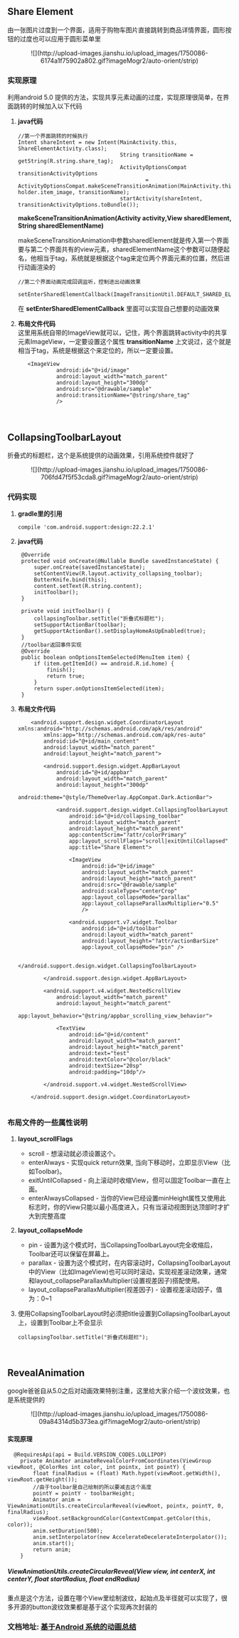 ## Share Element
由一张图片过度到一个界面，适用于购物车图片直接跳转到商品详情界面，圆形按钮的过度也可以应用于圆形菜单里
<center>
![](http://upload-images.jianshu.io/upload_images/1750086-6174a1f75902a802.gif?imageMogr2/auto-orient/strip) 
</center>

### 实现原理
利用android 5.0 提供的方法，实现共享元素动画的过度，实现原理很简单，在界面跳转的时候加入以下代码

1. **java代码**

	```
	//第一个界面跳转的时候执行
	Intent shareIntent = new Intent(MainActivity.this, ShareElementActivity.class);
	                                String transitionName = getString(R.string.share_tag);
	                                ActivityOptionsCompat transitionActivityOptions
	                                        = ActivityOptionsCompat.makeSceneTransitionAnimation(MainActivity.this, holder.item_image, transitionName);
	                                startActivity(shareIntent, transitionActivityOptions.toBundle());
	```
	**makeSceneTransitionAnimation(Activity activity,View sharedElement, String sharedElementName)**
	
	makeSceneTransitionAnimation中参数sharedElement就是传入第一个界面要与第二个界面共有的view元素，sharedElementName这个参数可以随便起名，他相当于tag，系统就是根据这个tag来定位两个界面元素的位置，然后进行动画渲染的

	```
	//第二个界面动画完成回调监听，控制进出动画效果
	 setEnterSharedElementCallback(ImageTransitionUtil.DEFAULT_SHARED_ELEMENT_CALLBACK);
	```
	在 **setEnterSharedElementCallback** 里面可以实现自己想要的动画效果

2. **布局文件代码**<br>
这里用系统自带的ImageView就可以，记住，两个界面跳转activity中的共享元素ImageView，一定要设置这个属性 **transitionName** 上文说过，这个就是相当于tag，系统是根据这个来定位的，所以一定要设置。

	```
	   <ImageView
	            android:id="@+id/image"
	            android:layout_width="match_parent"
	            android:layout_height="300dp"
	            android:src="@drawable/sample"
	            android:transitionName="@string/share_tag"
	            />
	```
<br>

## CollapsingToolbarLayout

折叠式的标题栏，这个是系统提供的动画效果，引用系统控件就好了
<center>
![](http://upload-images.jianshu.io/upload_images/1750086-706fd47f5f53cda8.gif?imageMogr2/auto-orient/strip)
</center>

### 代码实现
1. **gradle里的引用**

	```
	compile 'com.android.support:design:22.2.1'
	```

2. **java代码**<br>

		@Override
		protected void onCreate(@Nullable Bundle savedInstanceState) {
		    super.onCreate(savedInstanceState);
		    setContentView(R.layout.activity_collapsing_toolbar);
		    ButterKnife.bind(this);
		    content.setText(R.string.content);
			initToolbar();
		}
		
		private void initToolbar() {
		    collapsingToolbar.setTitle("折叠式标题栏");
		    setSupportActionBar(toolbar);
		    getSupportActionBar().setDisplayHomeAsUpEnabled(true);
		}
		//toolbar返回事件实现
		@Override
		public boolean onOptionsItemSelected(MenuItem item) {
		    if (item.getItemId() == android.R.id.home) {
		        finish();
		        return true;
		    }
		    return super.onOptionsItemSelected(item);
		}

3. **布局文件代码**

	
	```
		<android.support.design.widget.CoordinatorLayout xmlns:android="http://schemas.android.com/apk/res/android"
		    xmlns:app="http://schemas.android.com/apk/res-auto"
		    android:id="@+id/main_content"
		    android:layout_width="match_parent"
		    android:layout_height="match_parent">
		
		    <android.support.design.widget.AppBarLayout
		        android:id="@+id/appbar"
		        android:layout_width="match_parent"
		        android:layout_height="300dp"
		        android:theme="@style/ThemeOverlay.AppCompat.Dark.ActionBar">
		
		        <android.support.design.widget.CollapsingToolbarLayout
		            android:id="@+id/collapsing_toolbar"
		            android:layout_width="match_parent"
		            android:layout_height="match_parent"
		            app:contentScrim="?attr/colorPrimary"
		            app:layout_scrollFlags="scroll|exitUntilCollapsed"
		            app:title="Share Element">
		
		            <ImageView
		                android:id="@+id/image"
		                android:layout_width="match_parent"
		                android:layout_height="match_parent"
		                android:src="@drawable/sample"
		                android:scaleType="centerCrop"
		                app:layout_collapseMode="parallax"
		                app:layout_collapseParallaxMultiplier="0.5"
		                />
		
		            <android.support.v7.widget.Toolbar
		                android:id="@+id/toolbar"
		                android:layout_width="match_parent"
		                android:layout_height="?attr/actionBarSize"
		                app:layout_collapseMode="pin" />
		
		        </android.support.design.widget.CollapsingToolbarLayout>
		
		    </android.support.design.widget.AppBarLayout>
		
		    <android.support.v4.widget.NestedScrollView
		        android:layout_width="match_parent"
		        android:layout_height="match_parent"
		        app:layout_behavior="@string/appbar_scrolling_view_behavior">
		
		        <TextView
		            android:id="@+id/content"
		            android:layout_width="match_parent"
		            android:layout_height="match_parent"
		            android:text="test"
		            android:textColor="@color/black"
		            android:textSize="20sp"
		            android:padding="10dp"/>
		
		    </android.support.v4.widget.NestedScrollView>
		
		</android.support.design.widget.CoordinatorLayout>
		
	```

### 布局文件的一些属性说明
1. **layout_scrollFlags**
   - scroll - 想滚动就必须设置这个。
   - enterAlways - 实现quick return效果, 当向下移动时，立即显示View（比如Toolbar)。
   - exitUntilCollapsed - 向上滚动时收缩View，但可以固定Toolbar一直在上面。
   - enterAlwaysCollapsed - 当你的View已经设置minHeight属性又使用此标志时，你的View只能以最小高度进入，只有当滚动视图到达顶部时才扩大到完整高度
2. **layout_collapseMode**
   - pin - 设置为这个模式时，当CollapsingToolbarLayout完全收缩后，Toolbar还可以保留在屏幕上。
   - parallax - 设置为这个模式时，在内容滚动时，CollapsingToolbarLayout中的View（比如ImageView)也可以同时滚动，实现视差滚动效果，通常和layout_collapseParallaxMultiplier(设置视差因子)搭配使用。
   - layout_collapseParallaxMultiplier(视差因子) - 设置视差滚动因子，值为：0~1
3. 使用CollapsingToolbarLayout时必须把title设置到CollapsingToolbarLayout上，设置到Toolbar上不会显示

	
	```
	collapsingToolbar.setTitle("折叠式标题栏");
	```

<br>

## RevealAnimation
google爸爸自从5.0之后对动画效果特别注重，这里给大家介绍一个波纹效果，也是系统提供的
<center>
![](http://upload-images.jianshu.io/upload_images/1750086-09a84314d5b373ea.gif?imageMogr2/auto-orient/strip)
</center>

#### 实现原理

```
  @RequiresApi(api = Build.VERSION_CODES.LOLLIPOP)
    private Animator animateRevealColorFromCoordinates(ViewGroup viewRoot, @ColorRes int color, int pointx, int pointY) {
        float finalRadius = (float) Math.hypot(viewRoot.getWidth(), viewRoot.getHeight());
        //由于toolbar是自己绘制的所以要减去这个高度
        pointY = pointY - toolbarHeight;
        Animator anim = ViewAnimationUtils.createCircularReveal(viewRoot, pointx, pointY, 0, finalRadius);
        viewRoot.setBackgroundColor(ContextCompat.getColor(this, color));
        anim.setDuration(500);
        anim.setInterpolator(new AccelerateDecelerateInterpolator());
        anim.start();
        return anim;
    }
```
##### ViewAnimationUtils.createCircularReveal(View view, int centerX,  int centerY, float startRadius, float endRadius)
重点是这个方法，设置在哪个View里绘制波纹，起始点及半径就可以实现了，很多开源的button波纹效果都是基于这个实现再次封装的


### 文档地址: [基于Android 系统的动画总结](http://www.jianshu.com/p/8ee810a6b1f7)